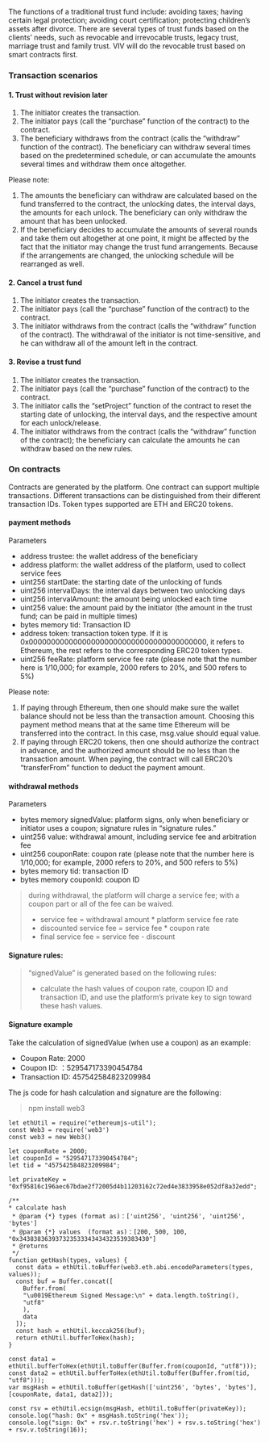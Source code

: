 The functions of a traditional trust fund include: avoiding taxes; having certain legal protection; avoiding court certification; protecting children’s assets after divorce. There are several types of trust funds based on the clients’ needs, such as revocable and irrevocable trusts, legacy trust, marriage trust and family trust.
VIV will do the revocable trust based on smart contracts first.

### Transaction scenarios

#### 1. Trust without revision later

1) The initiator creates the transaction.
2) The initiator pays (call the “purchase” function of the contract) to the contract.
3) The beneficiary withdraws from the contract (calls the “withdraw” function of the contract). The beneficiary can withdraw several times based on the predetermined schedule, or can accumulate the amounts several times and withdraw them once altogether.

Please note:
1) The amounts the beneficiary can withdraw are calculated based on the fund transferred to the contract, the unlocking dates, the interval days, the amounts for each unlock. The beneficiary can only withdraw the amount that has been unlocked.
2) If the beneficiary decides to accumulate the amounts of several rounds and take them out altogether at one point, it might be affected by the fact that the initiator may change the trust fund arrangements. Because if the arrangements are changed, the unlocking schedule will be rearranged as well.

#### 2. Cancel a trust fund

1) The initiator creates the transaction.
2) The initiator pays (call the “purchase” function of the contract) to the contract.
3) The initiator withdraws from the contract (calls the “withdraw” function of the contract). The withdrawal of the initiator is not time-sensitive, and he can withdraw all of the amount left in the contract.

#### 3. Revise a trust fund

1) The initiator creates the transaction.
2) The initiator pays (call the “purchase” function of the contract) to the contract.
3) The initiator calls the “setProject” function of the contract to reset the starting date of unlocking, the interval days, and the respective amount for each unlock/release.
4) The initiator withdraws from the contract (calls the “withdraw” function of the contract); the beneficiary can calculate the amounts he can withdraw based on the new rules.

### On contracts

Contracts are generated by the platform. One contract can support multiple transactions. Different transactions can be distinguished from their different transaction IDs. Token types supported are ETH and ERC20 tokens.

#### payment methods

Parameters

- address trustee: the wallet address of the beneficiary
- address platform: the wallet address of the platform, used to collect service fees
- uint256 startDate: the starting date of the unlocking of funds
- uint256 intervalDays: the interval days between two unlocking days
- uint256 intervalAmount: the amount being unlocked each time
- uint256 value: the amount paid by the initiator (the amount in the trust fund; can be paid in multiple times)
- bytes memory tid: Transaction ID
- address token: transaction token type. If it is 0x0000000000000000000000000000000000000000, it refers to Ethereum, the rest refers to the corresponding ERC20 token types.
- uint256 feeRate: platform service fee rate (please note that the number here is 1/10,000; for example, 2000 refers to 20%, and 500 refers to 5%)

Please note:

1) If paying through Ethereum, then one should make sure the wallet balance should not be less than the transaction amount. Choosing this payment method means that at the same time Ethereum will be transferred into the contract. In this case, msg.value should equal value.
2) If paying through ERC20 tokens, then one should authorize the contract in advance, and the authorized amount should be  no less than the transaction amount. When paying, the contract will call ERC20’s “transferFrom” function to deduct the payment amount.

#### withdrawal methods

Parameters

- bytes memory signedValue: platform signs, only when beneficiary or initiator uses a coupon; signature rules in “signature rules.”
- uint256 value: withdrawal amount, including service fee and arbitration fee
- uint256 couponRate: coupon rate (please note that the number here is 1/10,000; for example, 2000 refers to 20%, and 500 refers to 5%)
- bytes memory tid: transaction ID
- bytes memory couponId: coupon ID

> during withdrawal, the platform will charge a service fee; with a coupon part or all of the fee can be waived.
> - service fee = withdrawal amount * platform service fee rate
> - discounted service fee = service fee * coupon rate
> - final service fee = service fee - discount

#### Signature rules:
> “signedValue” is generated based on the following rules: 
>    - calculate the hash values of coupon rate, coupon ID and transaction ID, and use the platform’s private key to sign toward these hash values.

#### Signature example
Take the calculation of signedValue (when use a coupon) as an example:
- Coupon Rate: 2000
- Coupon ID: ：529547173390454784
- Transaction ID: 457542584823209984

The js code for hash calculation and signature are the following:
> npm install web3
```
let ethUtil = require("ethereumjs-util");
const Web3 = require('web3')
const web3 = new Web3()

let couponRate = 2000;
let couponId = "529547173390454784";
let tid = "457542584823209984";

let privateKey = "0xf95816c196aec67bdae2f72005d4b11203162c72ed4e3833958e052df8a32edd";

/**
* calculate hash
 * @param {*} types (format as)：['uint256', 'uint256', 'uint256', 'bytes']
 * @param {*} values  (format as)：[200, 500, 100, "0x343838363937323533343434323539383430"]
 * @returns 
 */
function getHash(types, values) {
  const data = ethUtil.toBuffer(web3.eth.abi.encodeParameters(types, values));
  const buf = Buffer.concat([
    Buffer.from(
    "\u0019Ethereum Signed Message:\n" + data.length.toString(),
    "utf8"
    ),
    data
  ]);
  const hash = ethUtil.keccak256(buf);
  return ethUtil.bufferToHex(hash);
}

const data1 = ethUtil.bufferToHex(ethUtil.toBuffer(Buffer.from(couponId, "utf8")));
const data2 = ethUtil.bufferToHex(ethUtil.toBuffer(Buffer.from(tid, "utf8")));
var msgHash = ethUtil.toBuffer(getHash(['uint256', 'bytes', 'bytes'], [couponRate, data1, data2]));

const rsv = ethUtil.ecsign(msgHash, ethUtil.toBuffer(privateKey));
console.log("hash: 0x" + msgHash.toString('hex'));
console.log("sign: 0x" + rsv.r.toString('hex') + rsv.s.toString('hex') + rsv.v.toString(16));
```
